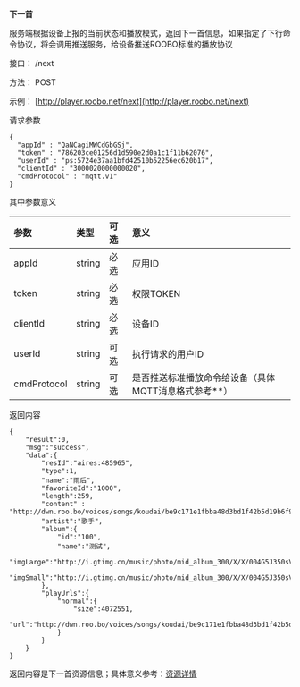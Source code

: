 **下一首**

服务端根据设备上报的当前状态和播放模式，返回下一首信息，如果指定了下行命令协议，将会调用推送服务，给设备推送ROOBO标准的播放协议

接口： /next

方法： POST

示例： [http://player.roobo.net/next](http://player.roobo.net/next)

请求参数

```
{
  "appId" : "QaNCagiMWCdGbGSj",
  "token" : "786203ce01256d1d590e2d0a1c1f11b62076",
  "userId" : "ps:5724e37aa1bfd42510b52256ec620b17",
  "clientId" : "3000020000000020",
  "cmdProtocol" : "mqtt.v1"
}
```

其中参数意义

| 参数 | 类型 | 可选 | 意义 |
| :--- | :--- | :--- | :--- |
| appId | string | 必选 | 应用ID |
| token | string | 必选 | 权限TOKEN |
| clientId | string | 必选 | 设备ID |
| userId | string | 可选 | 执行请求的用户ID |
| cmdProtocol | string | 可选 | 是否推送标准播放命令给设备（具体MQTT消息格式参考\*\*） |



返回内容

```
{
    "result":0,
    "msg":"success",
    "data":{
        "resId":"aires:485965",
        "type":1,
        "name":"雨后",
        "favoriteId":"1000",
        "length":259,
        "content" : "http://dwn.roo.bo/voices/songs/koudai/be9c171e1fbba48d3bd1f42b5d19b6f9.mp3",
        "artist":"歌手",
        "album":{
            "id":"100",
            "name":"测试",
            "imgLarge":"http://i.gtimg.cn/music/photo/mid_album_300/X/X/004G5J350sVsXX.jpg",
            "imgSmall":"http://i.gtimg.cn/music/photo/mid_album_300/X/X/004G5J350sVsXX.jpg"
        },
        "playUrls":{
            "normal":{
                "size":4072551,
                "url":"http://dwn.roo.bo/voices/songs/koudai/be9c171e1fbba48d3bd1f42b5d19b6f9.mp3"
            }
        }
    }
}
```

返回内容是下一首资源信息；具体意义参考：[资源详情](/chapter1/mo-kuai-lie-biao.md)


